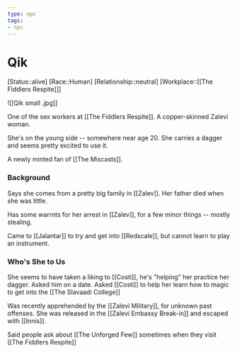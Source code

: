 ```yaml
---
type: npc
tags: 
- npc
---
```


# Qik
[Status::alive]
[Race::Human]
[Relationship::neutral]
[Workplace::[[The Fiddlers Respite]]]

![[Qik small .jpg]]

One of the sex workers at [[The Fiddlers Respite]]. A copper-skinned Zalevi woman. 

She's on the young side -- somewhere near age 20. She carries a dagger and seems pretty excited to use it. 

A newly minted fan of [[The Miscasts]].

### Background
Says she comes from a pretty big family in [[Zalev]]. Her father died when she was little. 

Has some warrnts for her arrest in [[Zalev]], for a few minor things -- mostly stealing.

Came to [[Jalantar]] to try and get into [[Redscale]], but cannot learn to play an instrument. 

### Who's She to Us
She seems to have taken a liking to [[Costi]], he's "helping" her practice her dagger. Asked him on a date. Asked [[Costi]] to help her learn how to magic to get into the [[The Slavaadi College]]

Was recently apprehended by the [[Zalevi Military]], for unknown past offenses. She was released in the [[Zalevi Embassy Break-in]] and escaped with [[Innis]].

Said people ask about [[The Unforged Few]] sometimes when they visit [[The Fiddlers Respite]]